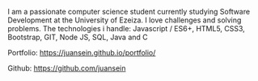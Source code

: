 I am a passionate computer science student currently studying Software Development at the University of Ezeiza. I love challenges and solving problems. The technologies i handle: 
Javascript / ES6+, HTML5, CSS3, Bootstrap, GIT, Node JS, SQL, Java and C 

Portfolio: https://juansein.github.io/portfolio/ 

Github: https://github.com/juansein
